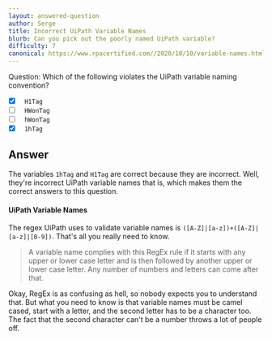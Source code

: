 ```yaml
---
layout: answered-question
author: Serge
title: Incorrect UiPath Variable Names
blurb: Can you pick out the poorly named UiPath variable?
difficulty: 7
canonical: https://www.rpacertified.com//2020/10/10/variable-names.html
---
```


Question: Which of the following violates the UiPath variable naming convention?

- [x] &nbsp;  `H1Tag`
- [ ] &nbsp;  `HWonTag`
- [ ] &nbsp;  `hWonTag`
- [x] &nbsp;  `1hTag`

## Answer

The variables `1hTag` and `H1Tag` are correct because they are incorrect. Well, they're incorrect UiPath variable names that is, which makes them the correct answers to this question.

#### UiPath Variable Names

The regex UiPath uses to validate variable names is `([A-Z]|[a-z])+([A-Z]|[a-z]|[0-9])`. That's all you really need to know.

> A variable name complies with this RegEx rule if it starts with any upper or lower case letter and is then followed by another upper or lower case letter. Any number of numbers and letters can come after that.

Okay, RegEx is as confusing as hell, so nobody expects you to understand that. But what you need to know is that variable names must be camel cased, start with a letter, and the second letter has to be a character too. The fact that the second character can't be a number throws a lot of people off.
